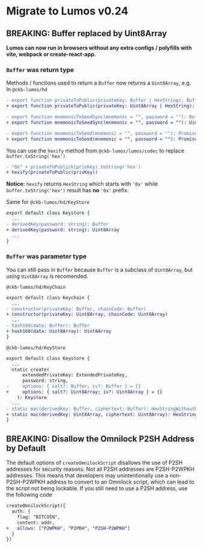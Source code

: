 # Migrate to Lumos v0.24

## BREAKING: Buffer replaced by Uint8Array

**Lumos can now run in browsers without any extra configs / polyfills with vite, webpack or create-react-app.**

### `Buffer` was return type

Methods / functions used to return a `Buffer` now returns a `Uint8Array`, e.g. In `@ckb-lumos/hd`

```diff
- export function privateToPublic(privateKey: Buffer | HexString): Buffer | HexString
+ export function privateToPublic(privateKey: Uint8Array | HexString): Uint8Array | HexString

- export function mnemonicToSeedSync(mnemonic = "", password = ""): Buffer
+ export function mnemonicToSeedSync(mnemonic = "", password = ""): Uint8Array

- export function mnemonicToSeed(mnemonic = "", password = ""): Promise<Buffer>
+ export function mnemonicToSeed(mnemonic = "", password = ""): Promise<Uint8Array>
```

You can use the `hexify` method from `@ckb-lumos/lumos/codec` to replace `buffer.toString('hex')`

```diff
- "0x" + privateToPublick(privKey).toString('hex')
+ hexify(privateToPublic(privKey))
```

**Notice:** `hexify` returns `HexString` which starts with `'0x'` while `buffer.toString('hex')` result has **no** `'0x'` prefix.

Same for `@ckb-lumos/hd/KeyStore`

```diff
export default class Keystore {
  ...
- derivedKey(password: string): Buffer
+ derivedKey(password: string): Uint8Array
  ...
}
```

### `Buffer` was parameter type

You can still pass in `Buffer` because `Buffer` is a subclass of `Uint8Array`, but using `Uint8Array` is recomended.

`@ckb-lumos/hd/KeyChain`

```diff
export default class Keychain {
  ...
- constructor(privateKey: Buffer, chainCode: Buffer)
+ constructor(privateKey: Uint8Array, chainCode: Uint8Array)
  ...
- hash160(data: Buffer): Buffer
+ hash160(data: Uint8Array): Uint8Array
}
```

`@ckb-lumos/hd/KeyStore`

```diff
export default class Keystore {
  ...
  static create(
      extendedPrivateKey: ExtendedPrivateKey,
      password: string,
-     options: { salt?: Buffer; iv?: Buffer } = {}
+     options: { salt?: Uint8Array; iv?: Uint8Array } = {}
    ): Keystore
  ...
- static mac(derivedKey: Buffer, ciphertext: Buffer): HexStringWithoutPrefix
+ static mac(derivedKey: Uint8Array, ciphertext: Uint8Array): HexStringWithoutPrefix
}
```

## BREAKING: Disallow the Omnilock P2SH Address by Default

The default options of `createOmnilockScript` disallows the use of P2SH addresses for security reasons.
Not all P2SH addresses are P2SH-P2WPKH addresses.
This means that developers may unintentionally use a non-P2SH-P2WPKH address to convert to an Omnilock script,
which can lead to the script not being lockable.
If you still need to use a P2SH address, use the following code

```diff
createOmnilockScript({
  auth: {
    flag: "BITCOIN",
    content: addr,
+   allows: ["P2WPKH", "P2PKH", "P2SH-P2WPKH"]
  }
})
```
